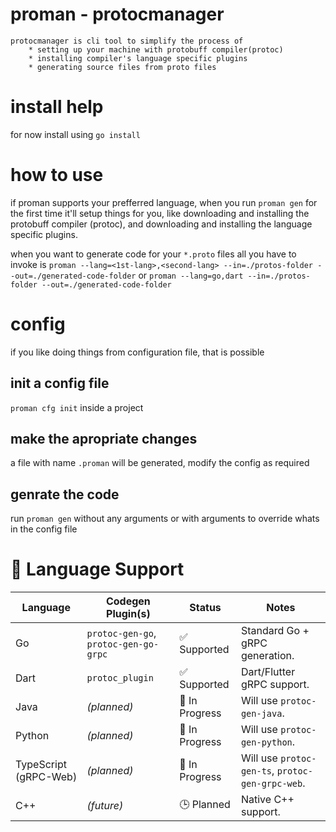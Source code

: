 # proman - protocmanager
    protocmanager is cli tool to simplify the process of
        * setting up your machine with protobuff compiler(protoc)
        * installing compiler's language specific plugins
        * generating source files from proto files

# install help
for now install using `go install`

# how to use
if proman supports your prefferred language, when you run `proman gen` for the first time it'll setup things for you, like downloading and installing the protobuff compiler (protoc), and downloading and installing the language specific plugins.

when you want to generate code for your `*.proto` files all you have to invoke is
`proman --lang=<1st-lang>,<second-lang> --in=./protos-folder --out=./generated-code-folder`
or
`proman --lang=go,dart --in=./protos-folder --out=./generated-code-folder`

# config
if you like doing things from configuration file, that is possible
## init a config file
`proman cfg init` inside a project
## make the apropriate changes
a file with name `.proman` will be generated, modify the config as required
## genrate the code
run `proman gen` without any arguments or with arguments to override whats in the config file

# 🚀 Language Support

| Language  | Codegen Plugin(s)                   | Status           | Notes                                |
|-----------|--------------------------------------|------------------|--------------------------------------|
| Go        | `protoc-gen-go`, `protoc-gen-go-grpc` | ✅ Supported     | Standard Go + gRPC generation.       |
| Dart      | `protoc_plugin`                      | ✅ Supported      | Dart/Flutter gRPC support.           |
| Java      | *(planned)*                         | 🚧 In Progress    | Will use `protoc-gen-java`.           |
| Python    | *(planned)*                         | 🚧 In Progress    | Will use `protoc-gen-python`.         |
| TypeScript (gRPC-Web) | *(planned)*              | 🚧 In Progress    | Will use `protoc-gen-ts`, `protoc-gen-grpc-web`. |
| C++       | *(future)*                          | 🕒 Planned         | Native C++ support.                  |

